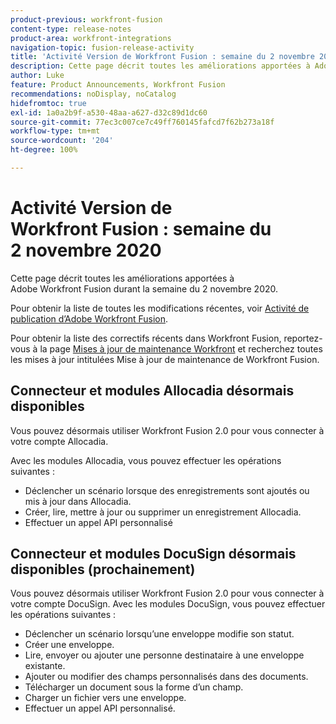 ```yaml
---
product-previous: workfront-fusion
content-type: release-notes
product-area: workfront-integrations
navigation-topic: fusion-release-activity
title: 'Activité Version de Workfront Fusion : semaine du 2 novembre 2020'
description: Cette page décrit toutes les améliorations apportées à Adobe Workfront Fusion durant la semaine du 2 novembre 2020.
author: Luke
feature: Product Announcements, Workfront Fusion
recommendations: noDisplay, noCatalog
hidefromtoc: true
exl-id: 1a0a2b9f-a530-48aa-a627-d32c89d1dc60
source-git-commit: 77ec3c007ce7c49ff760145fafcd7f62b273a18f
workflow-type: tm+mt
source-wordcount: '204'
ht-degree: 100%

---
```


# Activité Version de Workfront Fusion : semaine du 2 novembre 2020

Cette page décrit toutes les améliorations apportées à Adobe Workfront Fusion durant la semaine du 2 novembre 2020.

Pour obtenir la liste de toutes les modifications récentes, voir [Activité de publication d’Adobe Workfront Fusion](/help/workfront-fusion/fusion-product-releases/fusion-release-activity.md).

Pour obtenir la liste des correctifs récents dans Workfront Fusion, reportez-vous à la page [Mises à jour de maintenance Workfront](https://experienceleague.adobe.com/docs/workfront-known-issues/releases/current-updates.html) et recherchez toutes les mises à jour intitulées Mise à jour de maintenance de Workfront Fusion.

## Connecteur et modules Allocadia désormais disponibles

Vous pouvez désormais utiliser Workfront Fusion 2.0 pour vous connecter à votre compte Allocadia.

Avec les modules Allocadia, vous pouvez effectuer les opérations suivantes :

* Déclencher un scénario lorsque des enregistrements sont ajoutés ou mis à jour dans Allocadia.
* Créer, lire, mettre à jour ou supprimer un enregistrement Allocadia.
* Effectuer un appel API personnalisé

## Connecteur et modules DocuSign désormais disponibles (prochainement)

Vous pouvez désormais utiliser Workfront Fusion 2.0 pour vous connecter à votre compte DocuSign. Avec les modules DocuSign, vous pouvez effectuer les opérations suivantes :

* Déclencher un scénario lorsqu’une enveloppe modifie son statut.
* Créer une enveloppe.
* Lire, envoyer ou ajouter une personne destinataire à une enveloppe existante.
* Ajouter ou modifier des champs personnalisés dans des documents.
* Télécharger un document sous la forme d’un champ.
* Charger un fichier vers une enveloppe.
* Effectuer un appel API personnalisé.

